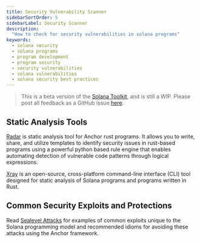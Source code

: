 ```yaml
---
title: Security Vulnerability Scanner
sidebarSortOrder: 5
sidebarLabel: Security Scanner
description:
  "How to check for security vulnerabilities in solana programs"
keywords:
  - solana security
  - solana programs  
  - program development 
  - program security 
  - security vulnerabilities  
  - solana vulnerabilities
  - solana security best practices 
---
```


> This is a beta version of the [Solana Toolkit](/docs/toolkit/index.md), and is
> still a WIP. Please post all feedback as a GitHub issue
> [here](https://github.com/solana-foundation/developer-content/issues/new?title=%5Btoolkit%5D%20).

## Static Analysis Tools

[Radar](https://github.com/Auditware/radar?tab=readme-ov-file) is static
analysis tool for Anchor rust programs. It allows you to write, share, and
utilize templates to identify security issues in rust-based programs
using a powerful python based rule engine that enables automating detection of
vulnerable code patterns through logical expressions.

[Xray](https://github.com/sec3-product/x-ray) is an open-source, cross-platform
command-line interface (CLI) tool designed for static analysis of Solana
programs and programs written in Rust.

## Common Security Exploits and Protections

Read [Sealevel Attacks](https://github.com/coral-xyz/sealevel-attacks) for
examples of common exploits unique to the Solana programming model and
recommended idioms for avoiding these attacks using the Anchor framework.
